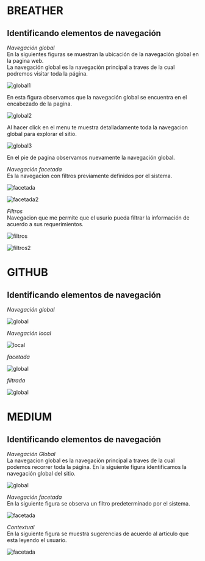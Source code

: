 # BREATHER
## Identificando elementos de navegación

*Navegación global*  
En la siguientes figuras se muestran la ubicación de la navegación global en la pagina web.  
La navegación global es la navegación principal a traves de la cual podremos visitar toda la página. 

![global1](assets/images/navegacion_global.png)

En esta figura observamos que la navegación global se encuentra en el encabezado de la pagina.

![global2](assets/images/breather-global.png)

Al hacer click en el menu te muestra detalladamente toda la navegacion global para explorar el sitio.


![global3](assets/images/navegacion_global3.png)

En el pie de pagina observamos nuevamente la navegación global.

*Navegación facetada*  
Es la navegacion con filtros previamente definidos por el sistema.

![facetada](assets/images/facetada.png)

![facetada2](assets/images/facetada2.png)

*Filtros*  
Navegacion que me permite que el usurio pueda filtrar la información de acuerdo a sus requerimientos.

![filtros](assets/images/filtros.png)


![filtros2](assets/images/filtros2.png)

# GITHUB
## Identificando elementos de navegación

*Navegación global*

![global](assets/images/github-global.png) 

*Navegación local*  

![local](assets/images/navegacion-local.png)

*facetada* 

![global](assets/images/github-facetada.png) 

*filtrada*  

![global](assets/images/filtros.png) 

# MEDIUM
## Identificando elementos de navegación

*Navegación Global*  
La navegacion global es la navegación principal a traves de la cual podemos recorrer toda la página. En la siguiente figura identificamos la navegación global del sitio.

![global](assets/images/global-medium.png)

*Navegación facetada*  
En la siguiente figura se observa un filtro predeterminado por el sistema.

![facetada](assets/images/facetada-medium.png)


*Contextual*  
En la siguiente figura se muestra sugerencias de acuerdo al articulo que esta leyendo el usuario.

![facetada](assets/images/contextual.png)
